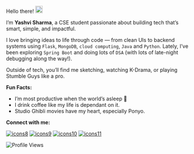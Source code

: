 <p>
  Hello there!  <img src="https://github.com/user-attachments/assets/a9cf602f-9d39-4b74-a3a2-4997e940d36c" width="20"/>
</p>

I’m **Yashvi Sharma**, a CSE student passionate about building tech that’s smart, simple, and impactful.

I love bringing ideas to life through code — from clean UIs to backend systems using `Flask`, `MongoDB`, `cloud computing`, `Java` and `Python`. 
Lately, I’ve been exploring `Spring Boot` and doing lots of `DSA` (with lots of late-night debugging along the way!).

Outside of tech, you’ll find me sketching, watching K-Drama, or playing Stumble Guys like a pro.

**Fun Facts:**
- I’m most productive when the world’s asleep 🌙
- I drink coffee like my life is dependant on it.
- Studio Ghibli movies have my heart, especially Ponyo.

<p>
  <strong>Connect with me:</strong><br>
   
  [![icons8](https://img.icons8.com/?size=48&id=qVAmFIlB2tHI&format=png&color=FFFFFF)](https://leetcode.com/u/spider_gwen/)
  [![icons9](https://img.icons8.com/?size=48&id=SeeIWhVNaFtg&format=png&color=000000)](https://www.instagram.com/yashvi.png/)
  [![icons10](https://img.icons8.com/?size=48&id=LwLvyr8VoMnv&format=png&color=000000)](https://www.youtube.com/@yashvisharma1204)
  [![icons11](https://img.icons8.com/?size=100&id=u6S98q8qieUu&format=png&color=000000)](https://yashvisharma1204.github.io/yashvi/)
</p>

<p align="left">
  <img src="https://komarev.com/ghpvc/?username=yashvisharma1204&label=Profile%20views&color=0e75b6&style=flat" alt="Profile Views" />
</p> 
